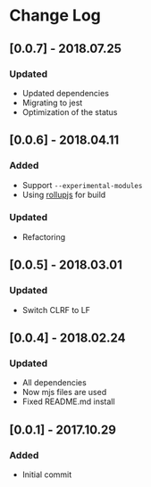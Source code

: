 # Change Log

## [0.0.7] - 2018.07.25
### Updated
- Updated dependencies
- Migrating to jest
- Optimization of the status

## [0.0.6] - 2018.04.11
### Added
- Support `--experimental-modules`
- Using [rollupjs](https://github.com/rollup/rollup) for build

### Updated
- Refactoring

## [0.0.5] - 2018.03.01
### Updated
- Switch CLRF to LF

## [0.0.4] - 2018.02.24
### Updated
- All dependencies
- Now mjs files are used
- Fixed README.md install

## [0.0.1] - 2017.10.29
### Added
- Initial commit
